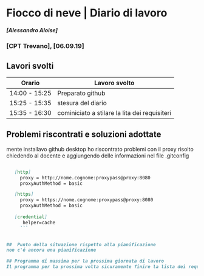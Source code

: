 
# Fiocco di neve | Diario di lavoro
##### [Alessandro Aloise]
### [CPT Trevano], [06.09.19]

## Lavori svolti


|Orario        |Lavoro svolto                                   |
|--------------|------------------------------------------------|
|14:00 - 15:25 |Preparato github                                |
|15:25 - 15:35 |stesura del diario                              |
|15:35 - 16:30 |cominiciato a stilare la lita dei requisiteri   |


##  Problemi riscontrati e soluzioni adottate
mente installavo github desktop ho riscontrato problemi con il proxy risolto chiedendo al docente e aggiungendo delle informazioni nel file .gitconfig

 ```markdown

    [http]
      proxy = http://nome.cognome:proxypass@proxy:8080
      proxyAuthMethod = basic

    [https]
      proxy = https://nome.cognome:proxypass@proxy:8080
      proxyAuthMethod = basic
      
    [credential]
	   helper=cache
      ```


##  Punto della situazione rispetto alla pianificazione
non c'é ancora una pianificazione 

## Programma di massima per la prossima giornata di lavoro
Il programma per la prossima volta sicuramente finire la lista dei requisiti 